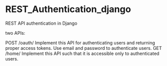 # REST_Authentication_django
REST API authentication in Django

two APIs:

POST /oauth/ Implement this API for authenticating users and returning proper access tokens. Use email and password to authenticate users.
GET /home/ Implement this API such that it is accessible only to authenticated users.
